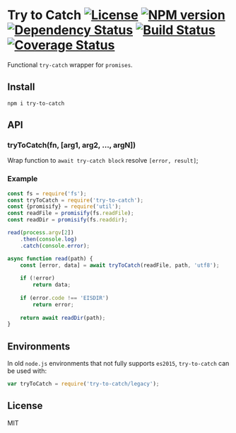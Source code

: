 # Try to Catch [![License][LicenseIMGURL]][LicenseURL] [![NPM version][NPMIMGURL]][NPMURL] [![Dependency Status][DependencyStatusIMGURL]][DependencyStatusURL] [![Build Status][BuildStatusIMGURL]][BuildStatusURL] [![Coverage Status][CoverageIMGURL]][CoverageURL]

[NPMIMGURL]:                https://img.shields.io/npm/v/try-to-catch.svg?style=flat
[BuildStatusIMGURL]:        https://img.shields.io/travis/coderaiser/try-to-catch/master.svg?style=flat
[DependencyStatusIMGURL]:   https://img.shields.io/gemnasium/coderaiser/try-to-catch.svg?style=flat
[LicenseIMGURL]:            https://img.shields.io/badge/license-MIT-317BF9.svg?style=flat
[NPMURL]:                   https://npmjs.org/package/try-to-catch "npm"
[BuildStatusURL]:           https://travis-ci.org/coderaiser/try-to-catch  "Build Status"
[DependencyStatusURL]:      https://gemnasium.com/coderaiser/try-to-catch "Dependency Status"
[LicenseURL]:               https://tldrlegal.com/license/mit-license "MIT License"

[CoverageURL]:              https://coveralls.io/github/coderaiser/try-to-catch?branch=master
[CoverageIMGURL]:           https://coveralls.io/repos/coderaiser/try-to-catch/badge.svg?branch=master&service=github

Functional `try-catch` wrapper for `promises`.

## Install

```
npm i try-to-catch
```

## API

### tryToCatch(fn, [arg1, arg2, ..., argN])

Wrap function to `await try-catch block` resolve `[error, result]`;

### Example

```js
const fs = require('fs');
const tryToCatch = require('try-to-catch');
const {promisify} = require('util');
const readFile = promisify(fs.readFile);
const readDir = promisify(fs.readdir);

read(process.argv[2])
    .then(console.log)
    .catch(console.error);

async function read(path) {
    const [error, data] = await tryToCatch(readFile, path, 'utf8');
    
    if (!error)
        return data;
    
    if (error.code !== 'EISDIR')
        return error;
    
    return await readDir(path);
}
```

## Environments

In old `node.js` environments that not fully supports `es2015`, `try-to-catch` can be used with:

```js
var tryToCatch = require('try-to-catch/legacy');
```

## License

MIT

